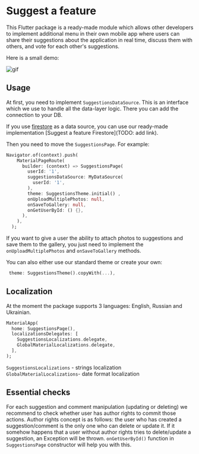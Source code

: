 # Suggest a feature

This Flutter package is a ready-made module which allows other developers to implement additional menu in their own mobile app where users can share their suggestions about the application in real time, discuss them with others, and vote for each other's suggestions.    
  
Here is a small demo:

![gif](/assets/suggest_a_feature.gif)

## Usage

At first, you need to implement `SuggestionsDataSource`.
This is an interface which we use to handle all the data-layer logic. There you can add the connection to your DB. 

If you use [firestore](https://firebase.google.cn/docs/firestore?hl=en) as a data source, you can use our ready-made implementation [Suggest a feature Firestore](TODO: add link).

Then you need to move the `SuggestionsPage`. For example:

``` dart
Navigator.of(context).push(
    MaterialPageRoute(
      builder: (context) => SuggestionsPage(
        userId: '1',
        suggestionsDataSource: MyDataSource(
          userId: '1',
        ),
        theme: SuggestionsTheme.initial() ,
        onUploadMultiplePhotos: null,
        onSaveToGallery: null,
        onGetUserById: () {},
      ),
    ),
  );
```

If you want to give a user the ability to attach photos to suggestions and save them to the gallery, you just need to implement the `onUploadMultiplePhotos` and `onSaveToGallery` methods.

You can also either use our standard theme or create your own:

``` dart
 theme: SuggestionsTheme().copyWith(...),
```

## Localization 

At the moment the package supports 3 languages: English, Russian and Ukrainian. 

``` dart
MaterialApp(
  home: SuggestionsPage(),
  localizationsDelegates: [
    SuggestionsLocalizations.delegate,
    GlobalMaterialLocalizations.delegate,
  ],
);
```
`SuggestionsLocalizations` - strings localization
`GlobalMaterialLocalizations`- date format localization

## Essential checks

For each suggestion and comment manipulation (updating or deleting) we recommend to check whether user has author rights to commit those actions. Author rights concept is as follows: the user who has created a suggestion/comment is the only one who can delete or update it. If it somehow happens that a user without author rights tries to delete/update a suggestion, an Exception will be thrown.
`onGetUserById()` function in `SuggestionsPage` constructor will help you with this.